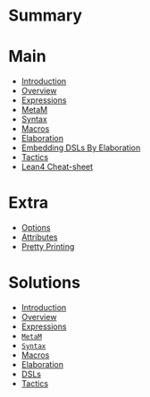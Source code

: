 # Summary

# Main

- [Introduction](./main/01_intro.md)
- [Overview](./main/02_overview.md)
- [Expressions](./main/03_expressions.md)
- [MetaM](./main/04_metam.md)
- [Syntax](./main/05_syntax.md)
- [Macros](./main/06_macros.md)
- [Elaboration](./main/07_elaboration.md)
- [Embedding DSLs By Elaboration](./main/08_dsls.md)
- [Tactics](./main/09_tactics.md)
- [Lean4 Cheat-sheet](./main/10_cheat-sheet.md)

# Extra

- [Options](./extra/01_options.md)
- [Attributes]()
- [Pretty Printing](./extra/03_pretty-printing.md)

# Solutions

- [Introduction]()
- [Overview]()
- [Expressions](./solutions/03_expressions.md)
- [`MetaM`](./solutions/04_metam.md)
- [`Syntax`](./solutions/05_syntax.md)
- [Macros]()
- [Elaboration](./solutions/07_elaboration.md)
- [DSLs]()
- [Tactics](./solutions/09_tactics.md)
